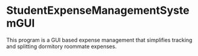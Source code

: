 # StudentExpenseManagementSystemGUI
This program is a GUI based expense management that simplifies tracking and splitting dormitory roommate expenses.
